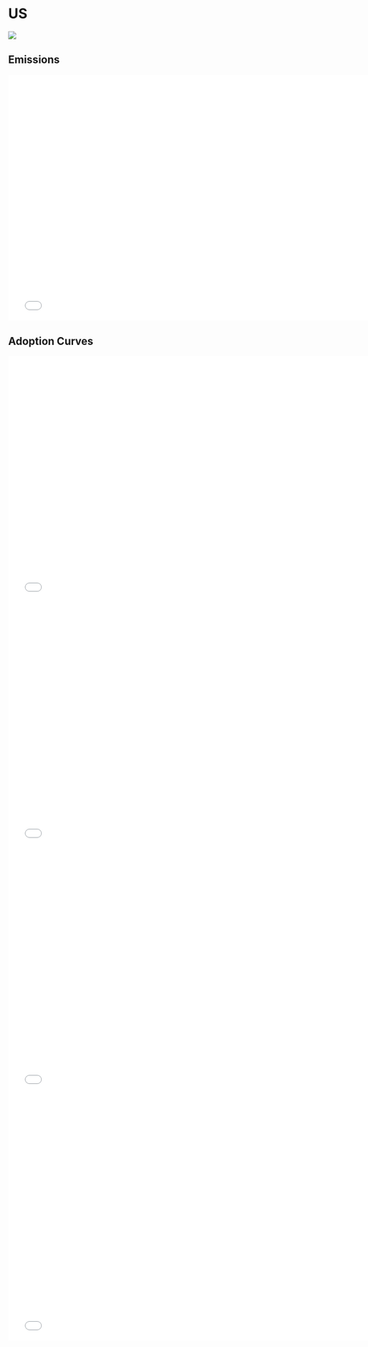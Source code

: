 



# US 
  
![](../region%20maps/US.png)  
  
  

## Emissions
<iframe id='igraph' scrolling='no' style='border:none' seamless='seamless' src= "mwedges-pathway-US-dauwe.html" height='500' width='150%'></iframe>  
  

## Adoption Curves
<iframe id='igraph' scrolling='no' style='border:none' seamless='seamless' src= "scurves-US-pathway-dauwe.html" height='500' width='150%'></iframe>  
<iframe id='igraph' scrolling='no' style='border:none' seamless='seamless' src= "scurvessub-US-Industry-pathway.html" height='500' width='150%'></iframe>  
<iframe id='igraph' scrolling='no' style='border:none' seamless='seamless' src= "scurvessub-US-RegenerativeAgriculture-pathway.html" height='500' width='150%'></iframe>  
<iframe id='igraph' scrolling='no' style='border:none' seamless='seamless' src= "scurvessub-US-Forests&Wetlands-pathway.html" height='500' width='150%'></iframe>  

